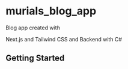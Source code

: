 # murials_blog_app

Blog app created with 

Next.js and Tailwind CSS and Backend with C#

## Getting Started